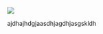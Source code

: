 <img src="https://github-readme-stats.vercel.app/api/top-langs/?username=ZJamss&layout=compact" />
<!-- <img width="400" src="https://streak-stats.demolab.com?user=ZJamss&theme=dark" /> -->
<!-- <img width="400" src="https://github-readme-stats.vercel.app/api?username=ZJamss&show_icons=true&theme=radical" /> -->

ajdhajhdgjaasdhjagdhjasgskldh



